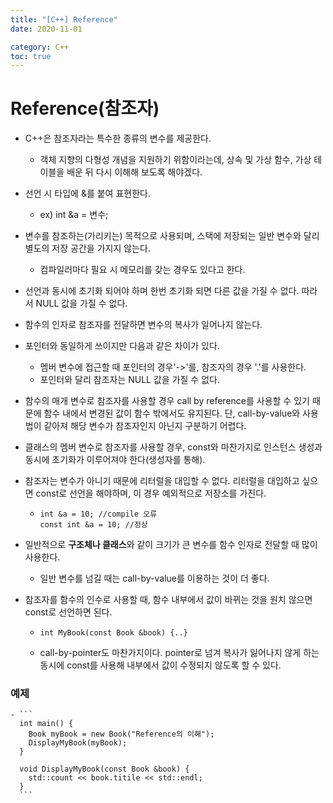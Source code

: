 ```yaml
---
title: "[C++] Reference"
date: 2020-11-01 

category: C++
toc: true
---
```


# Reference(참조자)

- C++은 참조자라는 특수한 종류의 변수를 제공한다.
	- 객체 지향의 다형성 개념을 지원하기 위함이라는데, 상속 및 가상 함수, 가상 테이블을 배운 뒤 다시 이해해 보도록 해야겠다.
- 선언 시 타입에 &를 붙여 표현한다.
	- ex) int &a = 변수;
- 변수를 참조하는(가리키는) 목적으로 사용되며, 스택에 저장되는 일반 변수와 달리 별도의 저장 공간을 가지지 않는다.
	- 컴파일러마다 필요 시 메모리를 갖는 경우도 있다고 한다.
- 선언과 동시에 초기화 되어야 하며 한번 초기화 되면 다른 값을 가질 수 없다. 따라서 NULL 값을 가질 수 없다.
- 함수의 인자로 참조자를 전달하면 변수의 복사가 일어나지 않는다.
- 포인터와 동일하게 쓰이지만 다음과 같은 차이가 있다.
	- 멤버 변수에 접근할 때 포인터의 경우'->'를, 참조자의 경우 '.'를 사용한다.
	- 포인터와 달리 참조자는 NULL 값을 가질 수 없다.
- 함수의 매개 변수로 참조자를 사용할 경우 call by reference를 사용할 수 있기 때문에 함수 내에서 변경된 값이 함수 밖에서도 유지된다. 단, call-by-value와 사용법이 같아져 해당 변수가 참조자인지 아닌지 구분하기 어렵다.
- 클래스의 멤버 변수로 참조자를 사용할 경우, const와 마찬가지로 인스턴스 생성과 동시에 초기화가 이루어져야 한다(생성자를 통해).
- 참조자는 변수가 아니기 때문에 리터럴을 대입할 수 없다. 리터럴을 대입하고 싶으면 const로 선언을 해야하며, 이 경우 예외적으로 저장소를 가진다.
	- ```
	  int &a = 10; //compile 오류
	  const int &a = 10; //정상
	  ```
	  
- 일반적으로 **구조체나 클래스**와 같이 크기가 큰 변수를 함수 인자로  전달할 때 많이 사용한다.
	- 일반 변수를 넘길 때는 call-by-value를 이용하는 것이 더 좋다.
- 참조자를 함수의 인수로 사용할 때, 함수 내부에서 값이 바뀌는 것을 원치 않으면 const로 선언하면 된다.
	- ```
	  int MyBook(const Book &book) {..}
	  ```
	- call-by-pointer도 마찬가지이다. pointer로 넘겨 복사가 잃어나지 않게 하는 동시에 const를 사용해 내부에서 값이 수정되지 않도록 할 수 있다.
	
### 예제
	- ```
	  int main() {
	  	Book myBook = new Book("Reference의 이해");
	  	DisplayMyBook(myBook);
	  }
	  
	  void DisplayMyBook(const Book &book) {
	  	std::count << book.titile << std::endl;
	  }
	  ```

	
